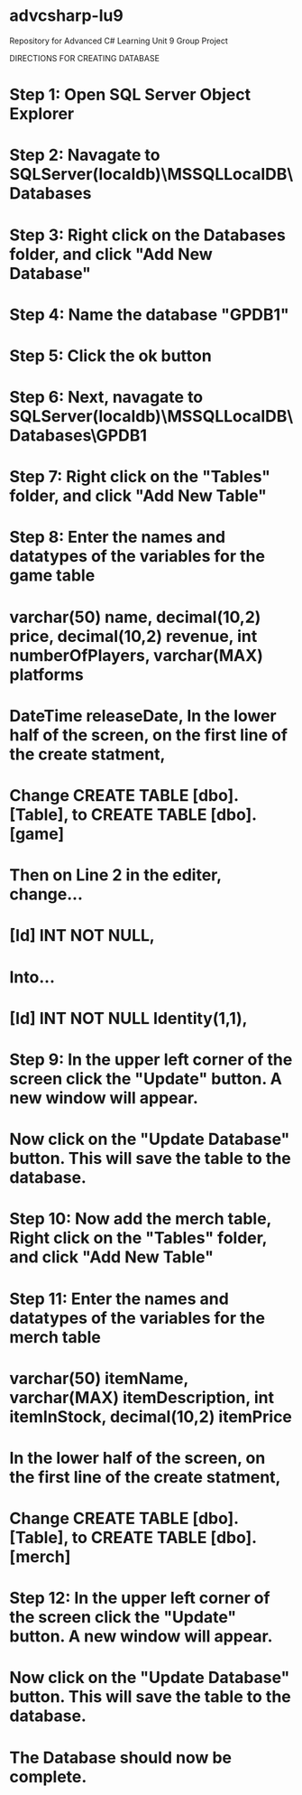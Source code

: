 # advcsharp-lu9
Repository for Advanced C# Learning Unit 9 Group Project


DIRECTIONS FOR CREATING DATABASE
#
#	Step 1: Open SQL Server Object Explorer
#
#	Step 2: Navagate to SQLServer\(localdb)\MSSQLLocalDB\Databases
#
#	Step 3: Right click on the Databases folder, and click "Add New Database"
#
#	Step 4: Name the database "GPDB1"
#
#	Step 5: Click the ok button
#
#	Step 6: Next, navagate to SQLServer\(localdb)\MSSQLLocalDB\Databases\GPDB1
#
#	Step 7: Right click on the "Tables" folder, and click "Add New Table"
#
#	Step 8: Enter the names and datatypes of the variables for the game table
#	varchar(50) name, decimal(10,2) price, decimal(10,2) revenue, int numberOfPlayers, varchar(MAX) platforms
#	DateTime releaseDate, In the lower half of the screen, on the first line of the create statment,
#	Change CREATE TABLE [dbo].[Table], to CREATE TABLE [dbo].[game]
#	Then on Line 2 in the editer, change...
#	[Id]              INT             NOT NULL,
#	Into...
#	[Id]              INT             NOT NULL Identity(1,1),
#
#	Step 9: In the upper left corner of the screen click the "Update" button. A new window will appear.
#	Now click on the "Update Database" button. This will save the table to the database.
#
#	Step 10: Now add the merch table, Right click on the "Tables" folder, and click "Add New Table"
#
#	Step 11: Enter the names and datatypes of the variables for the merch table
#	varchar(50) itemName, varchar(MAX) itemDescription, int itemInStock, decimal(10,2) itemPrice
#	In the lower half of the screen, on the first line of the create statment,
#	Change CREATE TABLE [dbo].[Table], to CREATE TABLE [dbo].[merch]
#
#	Step 12: In the upper left corner of the screen click the "Update" button. A new window will appear.
#	Now click on the "Update Database" button. This will save the table to the database.
#
#	The Database should now be complete.